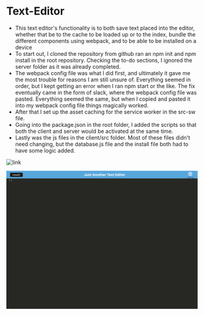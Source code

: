 # Text-Editor
- This text editor's functionality is to both save text placed into the editor, whether that be to the cache to be loaded up or to the index, bundle the different components using webpack, and to be able to be installed on a device
- To start out, I cloned the repository from github ran an npm init and npm install in the root repository. Checking the to-do sections, I ignored the server folder as it was already completed.
- The webpack config file was what I did first, and ultimately it gave me the most trouble for reasons I am still unsure of. Everything seemed in order, but I kept getting an error when I ran npm start or the like. The fix eventually came in the form of slack, where the webpack config file was pasted. Everything seemed the same, but when I copied and pasted it into my webpack config file things magically worked.
- After that I set up the asset caching for the service worker in the src-sw file.
- Going into the package.json in the root folder, I added the scripts so that both the client and server would be activated at the same time.
- Lastly was the js files in the client/src folder. Most of these files didn't need changing, but the database.js file and the install file both had to have some logic added.

![link](https://intense-journey-56362.herokuapp.com/)

![picture](./Screenshot.png)
